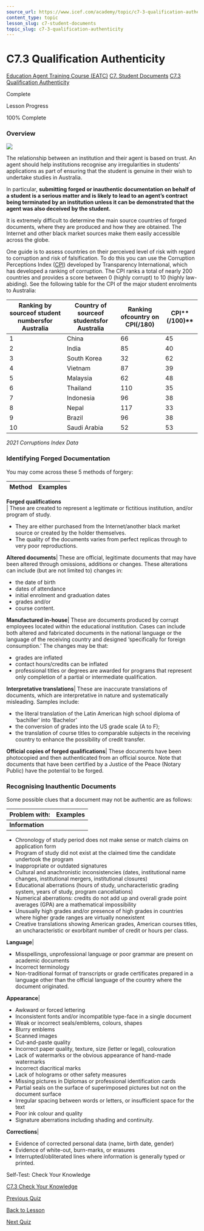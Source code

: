 ```yaml
---
source_url: https://www.icef.com/academy/topic/c7-3-qualification-authenticity/
content_type: topic
lesson_slug: c7-student-documents
topic_slug: c7-3-qualification-authenticity
---
```


# C7.3 Qualification Authenticity

[Education Agent Training Course (EATC)](https://www.icef.com/academy/courses/education-agent-training-course-eatc/) [C7. Student Documents](https://www.icef.com/academy/lessons/c7-student-documents/) [C7.3 Qualification Authenticity](https://www.icef.com/academy/topic/c7-3-qualification-authenticity/)

Complete

Lesson Progress 

100% Complete 

### Overview

![](https://www.icef.com/academy/wp-content/uploads/2022/09/romain-dancre-doplSDELX7E-unsplash-1024x768.jpg)

The relationship between an institution and their agent is based on trust. An agent should help institutions recognise any irregularities in students’ applications as part of ensuring that the student is genuine in their wish to undertake studies in Australia.

In particular, **submitting forged or inauthentic documentation on behalf of a student is a serious matter and is likely to lead to an agent’s contract being terminated by an institution unless it can be demonstrated that the agent was also deceived by the student.**

It is extremely difficult to determine the main source countries of forged documents, where they are produced and how they are obtained. The Internet and other black market sources make them easily accessible across the globe.

One guide is to assess countries on their perceived level of risk with regard to corruption and risk of falsification. To do this you can use the Corruption Perceptions Index ([CPI](http://cpi.transparency.org/cpi2011/results/)) developed by Transparency International, which has developed a ranking of corruption. The CPI ranks a total of nearly 200 countries and provides a score between 0 (highly corrupt) to 10 (highly law-abiding). See the following table for the CPI of the major student enrolments to Australia:

**Ranking by source****of student numbers****for Australia**| **Country of source****of students****for Australia**| **Ranking of****country on CPI****(/180)**| **CPI****(/100)**  
---|---|---|---  
1| China| 66| 45  
2| India| 85| 40  
3| South Korea| 32| 62  
4| Vietnam| 87| 39  
5| Malaysia| 62| 48  
6| Thailand| 110| 35  
7| Indonesia| 96| 38  
8| Nepal| 117| 33  
9| Brazil| 96| 38  
10| Saudi Arabia| 52| 53  
 _2021 Corruptions Index Data_

### **Identifying Forged Documentation**

You may come across these 5 methods of forgery:

**Method**| **Examples**  
---|---  
**Forged qualifications**  
| These are created to represent a legitimate or fictitious institution, and/or program of study.  
  


  * They are either purchased from the Internet/another black market source or created by the holder themselves.
  * The quality of the documents varies from perfect replicas through to very poor reproductions.

  
**Altered documents**|  These are official, legitimate documents that may have been altered through omissions, additions or changes. These alterations can include (but are not limited to) changes in:  
  


  * the date of birth
  * dates of attendance
  * initial enrolment and graduation dates
  * grades and/or
  * course content.

  
**Manufactured in-house**|  These are documents produced by corrupt employees located within the educational institution. Cases can include both altered and fabricated documents in the national language or the language of the receiving country and designed ‘specifically for foreign consumption.’ The changes may be that:  
  


  * grades are inflated
  * contact hours/credits can be inflated
  * professional titles or degrees are awarded for programs that represent only completion of a partial or intermediate qualification.

  
**Interpretative translations**|  These are inaccurate translations of documents, which are interpretative in nature and systematically misleading. Samples include:  
  


  * the literal translation of the Latin American high school diploma of ‘bachiller’ into ‘Bachelor’
  * the conversion of grades into the US grade scale (A to F);
  * the translation of course titles to comparable subjects in the receiving country to enhance the possibility of credit transfer.

  
**Official copies of forged qualifications**|  These documents have been photocopied and then authenticated from an official source. Note that documents that have been certified by a Justice of the Peace (Notary Public) have the potential to be forged.  
  
### Recognising Inauthentic Documents

Some possible clues that a document may not be authentic are as follows:

**Problem with:**| **Examples**  
---|---  
**Information**| 

  * Chronology of study period does not make sense or match claims on application form
  * Program of study did not exist at the claimed time the candidate undertook the program
  * Inappropriate or outdated signatures
  * Cultural and anachronistic inconsistencies (dates, institutional name changes, institutional mergers, institutional closures)
  * Educational aberrations (hours of study, uncharacteristic grading system, years of study, program cancellations)
  * Numerical aberrations: credits do not add up and overall grade point averages (GPA) are a mathematical impossibility
  * Unusually high grades and/or presence of high grades in countries where higher grade ranges are virtually nonexistent
  * Creative translations showing American grades, American courses titles, an uncharacteristic or exorbitant number of credit or hours per class.

  
**Language**| 

  * Misspellings, unprofessional language or poor grammar are present on academic documents
  * Incorrect terminology
  * Non-traditional format of transcripts or grade certificates prepared in a language other than the official language of the country where the document originated.

  
**Appearance**| 

  * Awkward or forced lettering
  * Inconsistent fonts and/or incompatible type-face in a single document
  * Weak or incorrect seals/emblems, colours, shapes
  * Blurry emblems
  * Scanned images
  * Cut-and-paste quality
  * Incorrect paper quality, texture, size (letter or legal), colouration
  * Lack of watermarks or the obvious appearance of hand-made watermarks
  * Incorrect diacritical marks
  * Lack of holograms or other safety measures
  * Missing pictures in Diplomas or professional identification cards
  * Partial seals on the surface of superimposed pictures but not on the document surface
  * Irregular spacing between words or letters, or insufficient space for the text
  * Poor ink colour and quality
  * Signature aberrations including shading and continuity.

  
**Corrections**| 

  * Evidence of corrected personal data (name, birth date, gender)
  * Evidence of white-out, burn-marks, or erasures
  * Interrupted/obliterated lines where information is generally typed or printed.

  
  
Self-Test: Check Your Knowledge

[ C7.3 Check Your Knowledge ](https://www.icef.com/academy/quizzes/c7-3-check-your-knowledge/)

[ Previous Quiz ](https://www.icef.com/academy/quizzes/c7-2-check-your-knowledge/)

[Back to Lesson](https://www.icef.com/academy/lessons/c7-student-documents/)

[ Next Quiz ](https://www.icef.com/academy/quizzes/c7-3-check-your-knowledge/)
